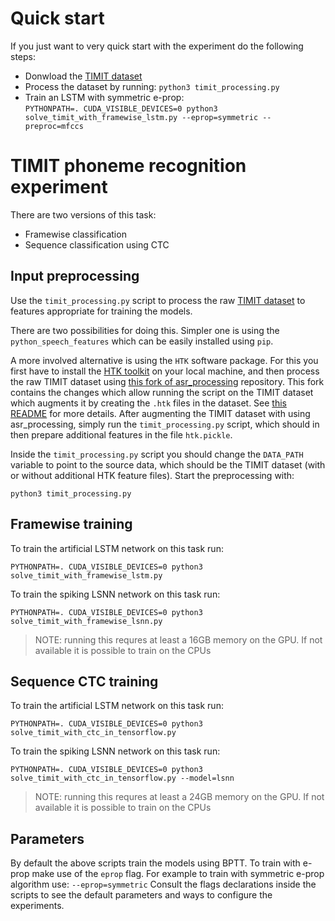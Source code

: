 # Quick start

If you just want to very quick start with the experiment do the following steps:

- Donwload the [TIMIT dataset](https://catalog.ldc.upenn.edu/LDC93S1)
- Process the dataset by running: `python3 timit_processing.py`
- Train an LSTM with symmetric e-prop:  
`PYTHONPATH=. CUDA_VISIBLE_DEVICES=0 python3 solve_timit_with_framewise_lstm.py --eprop=symmetric --preproc=mfccs`


# TIMIT phoneme recognition experiment

There are two versions of this task:

- Framewise classification
- Sequence classification using CTC

## Input preprocessing

Use the `timit_processing.py` script to process the raw [TIMIT dataset](https://catalog.ldc.upenn.edu/LDC93S1)
to features appropriate for training the models.

There are two possibilities for doing this.
Simpler one is using the `python_speech_features` which can be easily installed using `pip`.

A more involved alternative is using the `HTK` software package.
For this you first have to install the [HTK toolkit](http://htk.eng.cam.ac.uk/) on your local machine,
and then process the raw TIMIT dataset using [this fork of asr_processing](https://github.com/dsalaj/asr_preprocessing)
repository. This fork contains the changes which allow running the script on the TIMIT dataset which augments it
by creating the `.htk` files in the dataset.
See [this README](https://github.com/dsalaj/asr_preprocessing/tree/master/timit) for more details.
After augmenting the TIMIT dataset with using asr_processing, simply run the `timit_processing.py` script, which
should in then prepare additional features in the file `htk.pickle`.

Inside the `timit_processing.py` script you should change the `DATA_PATH` variable to point to the source data,
which should be the TIMIT dataset (with or without additional HTK feature files). Start the preprocessing with:

    python3 timit_processing.py


## Framewise training

To train the artificial LSTM network on this task run:

    PYTHONPATH=. CUDA_VISIBLE_DEVICES=0 python3 solve_timit_with_framewise_lstm.py

To train the spiking LSNN network on this task run:

    PYTHONPATH=. CUDA_VISIBLE_DEVICES=0 python3 solve_timit_with_framewise_lsnn.py

> NOTE: running this requres at least a 16GB memory on the GPU. If not available it is possible to train on the CPUs

## Sequence CTC training

To train the artificial LSTM network on this task run:

    PYTHONPATH=. CUDA_VISIBLE_DEVICES=0 python3 solve_timit_with_ctc_in_tensorflow.py

To train the spiking LSNN network on this task run:

    PYTHONPATH=. CUDA_VISIBLE_DEVICES=0 python3 solve_timit_with_ctc_in_tensorflow.py --model=lsnn

> NOTE: running this requres at least a 24GB memory on the GPU. If not available it is possible to train on the CPUs

## Parameters

By default the above scripts train the models using BPTT. To train with e-prop make use of the `eprop` flag.
For example to train with symmetric e-prop algorithm use: `--eprop=symmetric`
Consult the flags declarations inside the scripts to see the default parameters and ways to configure the experiments.
